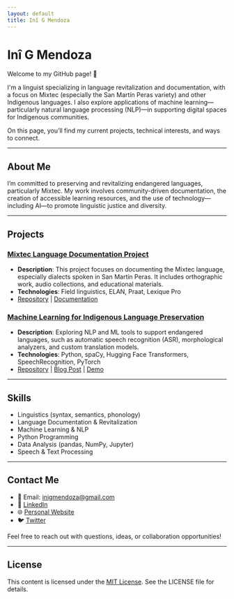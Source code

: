 ```yaml
---
layout: default
title: Inî G Mendoza
---
```


<!-- ================= HEADER ================= -->
# Inî G Mendoza

Welcome to my GitHub page! 👋

I'm a linguist specializing in language revitalization and documentation, with a focus on Mixtec (especially the San Martín Peras variety) and other Indigenous languages. I also explore applications of machine learning—particularly natural language processing (NLP)—in supporting digital spaces for Indigenous communities.

On this page, you’ll find my current projects, technical interests, and ways to connect.

---

<!-- ================= ABOUT ME ================= -->
## About Me

I’m committed to preserving and revitalizing endangered languages, particularly Mixtec. My work involves community-driven documentation, the creation of accessible learning resources, and the use of technology—including AI—to promote linguistic justice and diversity.

<!-- #You can expand this paragraph if you want to highlight your affiliations or current role. -->

---

<!-- ================= PROJECTS ================= -->
## Projects

### [Mixtec Language Documentation Project](#) <!-- #Insert real link -->
- **Description**: This project focuses on documenting the Mixtec language, especially dialects spoken in San Martín Peras. It includes orthographic work, audio collections, and educational materials.
- **Technologies**: Field linguistics, ELAN, Praat, Lexique Pro
- [Repository](#) | [Documentation](#)

### [Machine Learning for Indigenous Language Preservation](#)
- **Description**: Exploring NLP and ML tools to support endangered languages, such as automatic speech recognition (ASR), morphological analyzers, and custom translation models.
- **Technologies**: Python, spaCy, Hugging Face Transformers, SpeechRecognition, PyTorch
- [Repository](#) | [Blog Post](#) | [Demo](#)

<!-- #Add more project entries as needed -->

---

<!-- ================= SKILLS ================= -->
## Skills

- Linguistics (syntax, semantics, phonology)
- Language Documentation & Revitalization
- Machine Learning & NLP
- Python Programming
- Data Analysis (pandas, NumPy, Jupyter)
- Speech & Text Processing

---

<!-- ================= CONTACT ================= -->
## Contact Me

<!-- #Update each link below -->
- 📧 Email: [inigmendoza@gmail.com](mailto:inigmendoza@gmail.com)
- 💼 [LinkedIn](#)
- 🌐 [Personal Website](#)
- 🐦 [Twitter](#)
<!-- - 📸 [Instagram](#) -->

Feel free to reach out with questions, ideas, or collaboration opportunities!

---

<!-- ================= LICENSE ================= -->
## License

This content is licensed under the [MIT License](LICENSE.md). See the LICENSE file for details.
